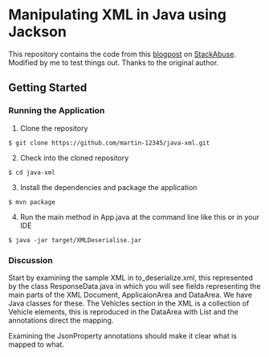 # Manipulating XML in Java using Jackson

This repository contains the code from this [blogpost](https://stackabuse.com/serialize-and-deserialize-xml-in-java-with-jackson/) on [StackAbuse](https://stackabuse.com/). Modified by me to test things out. Thanks to the original author.

## Getting Started

### Running the Application

1. Clone the repository
```
$ git clone https://github.com/martin-12345/java-xml.git
```

2. Check into the cloned repository
```
$ cd java-xml
```

3. Install the dependencies and package the application
```
$ mvn package
```

4. Run the main method  in App.java at the command line like this or in your IDE
```
$ java -jar target/XMLDeserialise.jar
```

### Discussion
Start by examining the sample XML in to_deserialize.xml, this represented by the class ResponseData.java in which you will see fields representing the main parts of the XML Document, ApplicaionArea and DataArea. We have
Java classes for these. The Vehicles section in the XML is a collection of Vehicle elements, this is 
reproduced in the DataArea with List<Vehicle> and the annotations direct the mapping. 

Examining the JsonProperty annotations should make it clear what is mapped to what.
